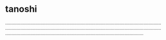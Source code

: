 # tanoshi
......................................................................................................................................................................................................................................................................................................................................................................